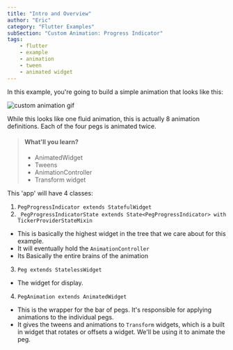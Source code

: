 ```yaml
---
title: "Intro and Overview"
author: "Eric"
category: "Flutter Examples"
subSection: "Custom Animation: Progress Indicator"
tags:
    - flutter
    - example
    - animation
    - tween
    - animated widget
---
```


In this example, you're going to build a simple animation that looks like this:

![custom animation gif](https://res.cloudinary.com/ericwindmill/image/upload/c_scale,w_250/v1525022858/flutter_by_example/animation.gif)

While this looks like one fluid animation, this is actually 8 animation definitions. Each of the four pegs is animated twice. 

> #### What'll you learn?
>
> * AnimatedWidget
> * Tweens
> * AnimationController
> * Transform widget

This 'app' will have 4 classes:

1. `PegProgressIndicator extends StatefulWidget`
2. `_PegProgressIndicatorState extends State<PegProgressIndicator> with TickerProviderStateMixin`

* This is basically the highest widget in the tree that we care about for this example. 
* It will eventually hold the `AnimationController`
* Its Basically the entire brains of the animation

3. `Peg extends StatelessWidget`

* The widget for display.

4. `PegAnimation extends AnimatedWidget`

* This is the wrapper for the bar of pegs. It's responsible for applying animations to the individual pegs.
* It gives the tweens and animations to `Transform` widgets, which is a built in widget that rotates or offsets a widget. We'll be using it to animate the peg.
